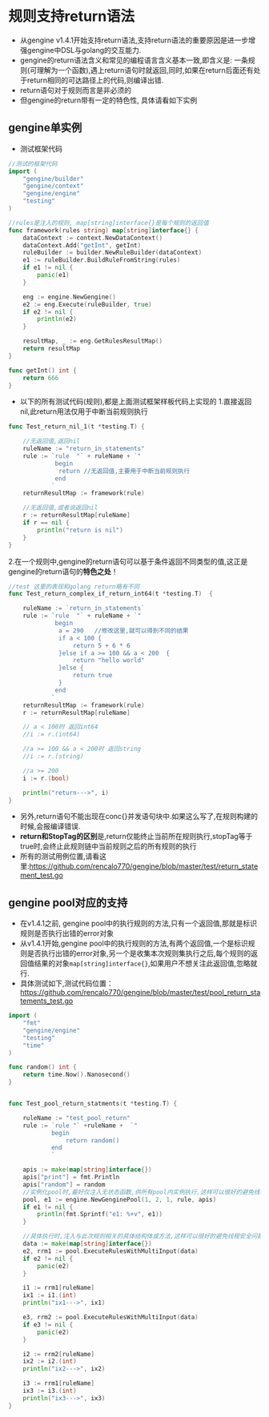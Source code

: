 # 规则支持return语法
- 从gengine v1.4.1开始支持return语法,支持return语法的重要原因是进一步增强gengine中DSL与golang的交互能力. 
- gengine的return语法含义和常见的编程语言含义基本一致,即含义是: 一条规则(可理解为一个函数),遇上return语句时就返回,同时,如果在return后面还有处于return相同的可达路径上的代码,则编译出错.
- return语句对于规则而言是非必须的
- 但gengine的return带有一定的特色性, 具体请看如下实例

## gengine单实例
- 测试框架代码

```go
//测试的框架代码
import (
	"gengine/builder"
	"gengine/context"
	"gengine/engine"
	"testing"
)

//rules是注入的规则, map[string]interface{}是每个规则的返回值
func framework(rules string) map[string]interface{} {
	dataContext := context.NewDataContext()
	dataContext.Add("getInt", getInt)
	ruleBuilder := builder.NewRuleBuilder(dataContext)
	e1 := ruleBuilder.BuildRuleFromString(rules)
	if e1 != nil {
		panic(e1)
	}

	eng := engine.NewGengine()
	e2 := eng.Execute(ruleBuilder, true)
	if e2 != nil {
		println(e2)
	}

	resultMap, _ := eng.GetRulesResultMap()
	return resultMap
}

func getInt() int {
	return 666
}
```

- 以下的所有测试代码(规则),都是上面测试框架样板代码上实现的
1.直接返回nil,此return用法仅用于中断当前规则执行

```go
func Test_return_nil_1(t *testing.T) {

	//无返回值,返回nil
	ruleName := "return_in_statements"
	rule := `rule  "` + ruleName + `"
			 begin
			  return //无返回值,主要用于中断当前规则执行
      		 end	
			`
	returnResultMap := framework(rule)

	//无返回值,或者说返回nil
	r := returnResultMap[ruleName]
	if r == nil {
		println("return is nil")
	}
}
```

2.在一个规则中,gengine的return语句可以基于条件返回不同类型的值,这正是gengine的return语句的****特色之处****！ 

```go
//test 这里的表现和golang return略有不同
func Test_return_complex_if_return_int64(t *testing.T)  {

	ruleName := `return_in_statements`
	rule := `rule  "` + ruleName + `"
			 begin
			  a = 290	//修改这里,就可以得到不同的结果
			  if a < 100 {
				  return 5 + 6 * 6			
    		  }else if a >= 100 && a < 200  {
  				  return "hello world"	
              }else {
				  return true	
			  }
      		 end	
			`
	returnResultMap := framework(rule)
	r := returnResultMap[ruleName]

	// a < 100时 返回int64
	//i := r.(int64)

	//a >= 100 && a < 200时 返回string
	//i := r.(string)

	//a >= 200
	i := r.(bool)

	println("return--->", i)
}
```

- 另外,return语句不能出现在conc{}并发语句块中.如果这么写了,在规则构建的时候,会报编译错误.
- ****return和StopTag的区别****是,return仅能终止当前所在规则执行,stopTag等于true时,会终止此规则链中当前规则之后的所有规则的执行
- 所有的测试用例位置,请看这里:https://github.com/rencalo770/gengine/blob/master/test/return_statement_test.go

## gengine pool对应的支持
- 在v1.4.1之前, gengine pool中的执行规则的方法,只有一个返回值,那就是标识规则是否执行出错的error对象
- 从v1.4.1开始,gengine pool中的执行规则的方法,有两个返回值,一个是标识规则是否执行出错的error对象,另一个是收集本次规则集执行之后,每个规则的返回值结果的对象```map[string]interface{}```,如果用户不想关注此返回值,忽略就行.
- 具体测试如下,测试代码位置：https://github.com/rencalo770/gengine/blob/master/test/pool_return_statements_test.go

```go
import (
	"fmt"
	"gengine/engine"
	"testing"
	"time"
)

func random() int {
	return time.Now().Nanosecond()
}


func Test_pool_return_statments(t *testing.T) {

	ruleName := "test_pool_return"
	rule := `rule "` +ruleName +  `"  
			begin
				return random()
			end
			`

	apis := make(map[string]interface{})
	apis["print"] = fmt.Println
	apis["random"] = random
    //实例化pool时,最好仅注入无状态函数,供所有pool内实例执行,这样可以很好的避免线程安全问题
	pool, e1 := engine.NewGenginePool(1, 2, 1, rule, apis)
	if e1 != nil {
		println(fmt.Sprintf("e1: %+v", e1))
	}

    //具体执行时,注入与此次规则相关的具体结构体或方法,这样可以很好的避免线程安全问题
	data := make(map[string]interface{})
	e2, rrm1 := pool.ExecuteRulesWithMultiInput(data)
	if e2 != nil {
		panic(e2)
	}

	i1 := rrm1[ruleName]
	ix1 := i1.(int)
	println("ix1--->", ix1)

	e3, rrm2 := pool.ExecuteRulesWithMultiInput(data)
	if e3 != nil {
		panic(e2)
	}

	i2 := rrm2[ruleName]
	ix2 := i2.(int)
	println("ix2--->", ix2)

	i3 := rrm1[ruleName]
	ix3 := i3.(int)
	println("ix3--->", ix3)
}
```




